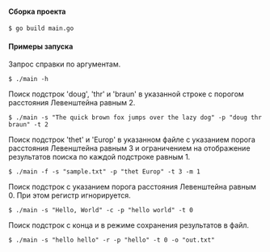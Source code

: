 #### Сборка проекта

```
$ go build main.go
```

#### Примеры запуска

Запрос справки по аргументам.
```
$ ./main -h
```

Поиск подстрок 'doug', 'thr' и 'braun' в указанной строке
с порогом расстояния Левенштейна равным 2.
```
$ ./main -s "The quick brown fox jumps over the lazy dog" -p "doug thr braun" -t 2
```

Поиск подстрок 'thet' и 'Europ' в указанном файле с указанием
порога расстояния Левенштейна равным 3 и ограничением на
отображение результатов поиска по каждой подстроке равным 1.
```
$ ./main -f -s "sample.txt" -p "thet Europ" -t 3 -m 1
```

Поиск подстрок с указанием порога расстояния Левенштейна
равным 0. При этом регистр игнорируется.
```
$ ./main -s "Hello, World" -c -p "hello world" -t 0
```

Поиск подстрок с конца и в режиме сохранения результатов
в файл.
```
$ ./main -s "hello hello" -r -p "hello" -t 0 -o "out.txt"
```
